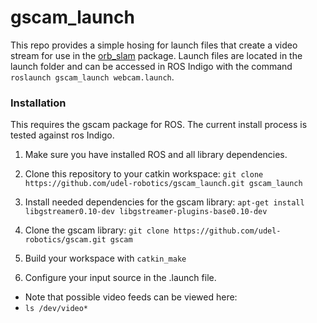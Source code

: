 # gscam_launch

This repo provides a simple hosing for launch files that create a video stream for use in the [orb_slam](https://github.com/udel-robotics/ORB_SLAM) package. Launch files are located in the launch folder and can be accessed in ROS Indigo with the command `roslaunch gscam_launch webcam.launch`.

### Installation

This requires the gscam package for ROS. The current install process is tested against ros Indigo.

1. Make sure you have installed ROS and all library dependencies.

2. Clone this repository to your catkin workspace:
  `git clone https://github.com/udel-robotics/gscam_launch.git gscam_launch`

3. Install needed dependencies for the gscam library:
  `apt-get install libgstreamer0.10-dev libgstreamer-plugins-base0.10-dev`

4. Clone the gscam library:
    `git clone https://github.com/udel-robotics/gscam.git gscam`

5. Build your workspace with `catkin_make`

6. Configure your input source in the .launch file.
  * Note that possible video feeds can be viewed here:
  * `ls /dev/video*`




